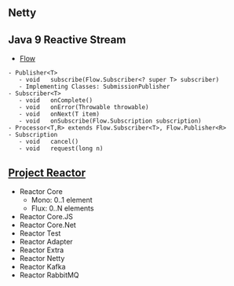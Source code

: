 ## Netty

## Java 9 Reactive Stream
- [Flow](https://docs.oracle.com/javase/9/docs/api/java/util/concurrent/Flow.html)
```
- Publisher<T>
   - void	subscribe(Flow.Subscriber<? super T> subscriber)
   - Implementing Classes: SubmissionPublisher
- Subscriber<T>
   - void	onComplete()
   - void	onError(Throwable throwable)
   - void	onNext(T item)
   - void	onSubscribe(Flow.Subscription subscription)
- Processor<T,R> extends Flow.Subscriber<T>, Flow.Publisher<R>
- Subscription
   - void	cancel()
   - void	request(long n)
```
## [Project Reactor](https://projectreactor.io/docs)
- Reactor Core
   - Mono<T>: 0..1 element
   - Flux<T>: 0..N elements
- Reactor Core.JS
- Reactor Core.Net
- Reactor Test
- Reactor Adapter
- Reactor Extra
- Reactor Netty
- Reactor Kafka
- Reactor RabbitMQ
